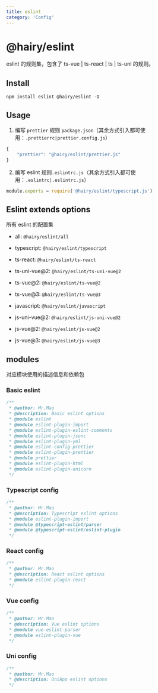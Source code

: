 ```yaml
---
title: eslint
category: 'Config'
---
```


# @hairy/eslint

eslint 的规则集，包含了 ts-vue | ts-react | ts | ts-uni 的规则。

## Install

`npm install eslint @hairy/eslint -D`

## Usage


1. 编写 `prettier` 规则 `package.json`（其余方式引入都可使用：`.prettierrc|prettier.config.js`） 

~~~js
{
    "prettier": "@hairy/eslint/prettier.js"
}
~~~

2. 编写 eslint 规则`.eslintrc.js`（其余方式引入都可使用：`.eslintrc|.eslintrc.js`）

~~~js
module.exports = require('@hairy/eslint/typescript.js')
~~~

## Eslint extends options

所有 eslint 的配置集

- all:			     `@hairy/eslint/all`
- typescript:    `@hairy/eslint/typescript`
- ts-react:      `@hairy/eslint/ts-react`
- ts-uni-vue@2:  `@hairy/eslint/ts-uni-vue@2`
- ts-vue@2:      `@hairy/eslint/ts-vue@2`
- ts-vue@3:      `@hairy/eslint/ts-vue@3`

- javascript:    `@hairy/eslint/javascript`
- js-uni-vue@2:  `@hairy/eslint/js-uni-vue@2`
- js-vue@2:      `@hairy/eslint/js-vue@2`
- js-vue@3:      `@hairy/eslint/js-vue@3`

## modules

对应模块使用的描述信息和依赖包

### Basic eslint

~~~typescript
/**
 * @author: Mr.Mao
 * @description: Basic eslint options
 * @module eslint
 * @module eslint-plugin-import
 * @module eslint-plugin-eslint-comments
 * @module eslint-plugin-jsonc
 * @module eslint-plugin-yml
 * @module eslint-config-prettier
 * @module eslint-plugin-prettier
 * @module prettier
 * @module eslint-plugin-html
 * @module eslint-plugin-unicorn
 */
~~~

### Typescript config

~~~typescript
/**
 * @author: Mr.Mao
 * @description: Typescript eslint options
 * @module eslint-plugin-import
 * @module @typescript-eslint/parser
 * @module @typescript-eslint/eslint-plugin
 */
~~~

### React config

~~~typescript
/**
 * @author: Mr.Mao
 * @description: React eslint options
 * @module eslint-plugin-react
 */
~~~

### Vue config

~~~typescript
/**
 * @author: Mr.Mao
 * @description: Vue eslint options
 * @module vue-eslint-parser
 * @module eslint-plugin-vue
 */
~~~

### Uni config

~~~typescript
/**
 * @author: Mr.Mao
 * @description: UniApp eslint options
 */
~~~

